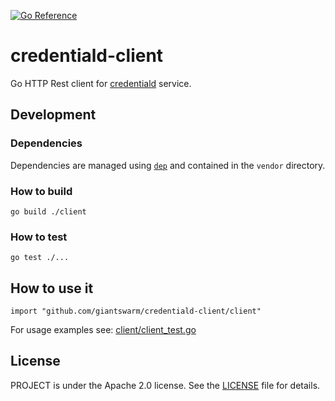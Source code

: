 [![Go Reference](https://pkg.go.dev/badge/github.com/giantswarm/credentiald/client.svg)](https://pkg.go.dev/github.com/giantswarm/credentiald/client)

# credentiald-client

Go HTTP Rest client for [credentiald](https://github.com/giantswarm/credentiald) service.

## Development

### Dependencies

Dependencies are managed using [`dep`](https://github.com/golang/dep) and contained in the `vendor` directory.

### How to build

```
go build ./client
```

### How to test

```
go test ./...
```

## How to use it


```
import "github.com/giantswarm/credentiald-client/client"
```

For usage examples see: [client/client_test.go](./client/client_test.go)

## License

PROJECT is under the Apache 2.0 license. See the [LICENSE](/LICENSE) file for details.
